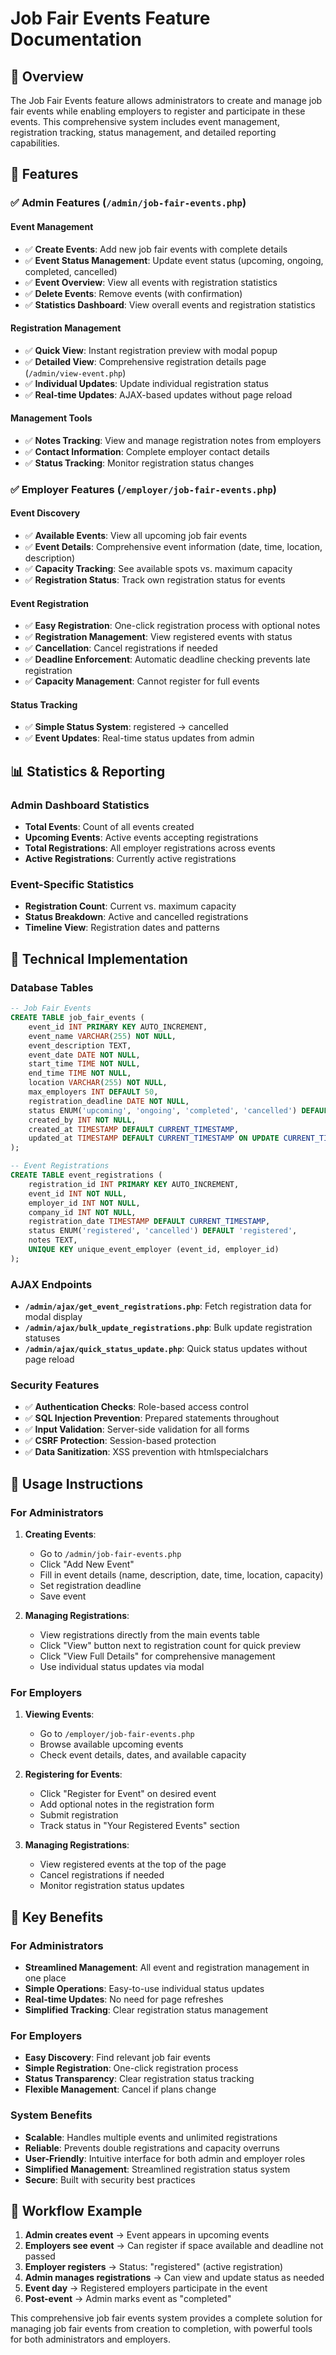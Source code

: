 # Job Fair Events Feature Documentation

## 🎯 Overview
The Job Fair Events feature allows administrators to create and manage job fair events while enabling employers to register and participate in these events. This comprehensive system includes event management, registration tracking, status management, and detailed reporting capabilities.

## 🚀 Features

### ✅ **Admin Features** (`/admin/job-fair-events.php`)

#### **Event Management**
- ✅ **Create Events**: Add new job fair events with complete details
- ✅ **Event Status Management**: Update event status (upcoming, ongoing, completed, cancelled)
- ✅ **Event Overview**: View all events with registration statistics
- ✅ **Delete Events**: Remove events (with confirmation)
- ✅ **Statistics Dashboard**: View overall events and registration statistics

#### **Registration Management**
- ✅ **Quick View**: Instant registration preview with modal popup
- ✅ **Detailed View**: Comprehensive registration details page (`/admin/view-event.php`)
- ✅ **Individual Updates**: Update individual registration status
- ✅ **Real-time Updates**: AJAX-based updates without page reload

#### **Management Tools**
- ✅ **Notes Tracking**: View and manage registration notes from employers
- ✅ **Contact Information**: Complete employer contact details
- ✅ **Status Tracking**: Monitor registration status changes

### ✅ **Employer Features** (`/employer/job-fair-events.php`)

#### **Event Discovery**
- ✅ **Available Events**: View all upcoming job fair events
- ✅ **Event Details**: Comprehensive event information (date, time, location, description)
- ✅ **Capacity Tracking**: See available spots vs. maximum capacity
- ✅ **Registration Status**: Track own registration status for events

#### **Event Registration**
- ✅ **Easy Registration**: One-click registration process with optional notes
- ✅ **Registration Management**: View registered events with status
- ✅ **Cancellation**: Cancel registrations if needed
- ✅ **Deadline Enforcement**: Automatic deadline checking prevents late registration
- ✅ **Capacity Management**: Cannot register for full events

#### **Status Tracking**
- ✅ **Simple Status System**: registered → cancelled
- ✅ **Event Updates**: Real-time status updates from admin

## 📊 **Statistics & Reporting**

### **Admin Dashboard Statistics**
- **Total Events**: Count of all events created
- **Upcoming Events**: Active events accepting registrations
- **Total Registrations**: All employer registrations across events
- **Active Registrations**: Currently active registrations

### **Event-Specific Statistics**
- **Registration Count**: Current vs. maximum capacity
- **Status Breakdown**: Active and cancelled registrations
- **Timeline View**: Registration dates and patterns

## 🔧 **Technical Implementation**

### **Database Tables**
```sql
-- Job Fair Events
CREATE TABLE job_fair_events (
    event_id INT PRIMARY KEY AUTO_INCREMENT,
    event_name VARCHAR(255) NOT NULL,
    event_description TEXT,
    event_date DATE NOT NULL,
    start_time TIME NOT NULL,
    end_time TIME NOT NULL,
    location VARCHAR(255) NOT NULL,
    max_employers INT DEFAULT 50,
    registration_deadline DATE NOT NULL,
    status ENUM('upcoming', 'ongoing', 'completed', 'cancelled') DEFAULT 'upcoming',
    created_by INT NOT NULL,
    created_at TIMESTAMP DEFAULT CURRENT_TIMESTAMP,
    updated_at TIMESTAMP DEFAULT CURRENT_TIMESTAMP ON UPDATE CURRENT_TIMESTAMP
);

-- Event Registrations
CREATE TABLE event_registrations (
    registration_id INT PRIMARY KEY AUTO_INCREMENT,
    event_id INT NOT NULL,
    employer_id INT NOT NULL,
    company_id INT NOT NULL,
    registration_date TIMESTAMP DEFAULT CURRENT_TIMESTAMP,
    status ENUM('registered', 'cancelled') DEFAULT 'registered',
    notes TEXT,
    UNIQUE KEY unique_event_employer (event_id, employer_id)
);
```

### **AJAX Endpoints**
- **`/admin/ajax/get_event_registrations.php`**: Fetch registration data for modal display
- **`/admin/ajax/bulk_update_registrations.php`**: Bulk update registration statuses
- **`/admin/ajax/quick_status_update.php`**: Quick status updates without page reload

### **Security Features**
- ✅ **Authentication Checks**: Role-based access control
- ✅ **SQL Injection Prevention**: Prepared statements throughout
- ✅ **Input Validation**: Server-side validation for all forms
- ✅ **CSRF Protection**: Session-based protection
- ✅ **Data Sanitization**: XSS prevention with htmlspecialchars

## 📝 **Usage Instructions**

### **For Administrators**

1. **Creating Events**:
   - Go to `/admin/job-fair-events.php`
   - Click "Add New Event"
   - Fill in event details (name, description, date, time, location, capacity)
   - Set registration deadline
   - Save event

2. **Managing Registrations**:
   - View registrations directly from the main events table
   - Click "View" button next to registration count for quick preview
   - Click "View Full Details" for comprehensive management
   - Use individual status updates via modal

### **For Employers**

1. **Viewing Events**:
   - Go to `/employer/job-fair-events.php`
   - Browse available upcoming events
   - Check event details, dates, and available capacity

2. **Registering for Events**:
   - Click "Register for Event" on desired event
   - Add optional notes in the registration form
   - Submit registration
   - Track status in "Your Registered Events" section

3. **Managing Registrations**:
   - View registered events at the top of the page
   - Cancel registrations if needed
   - Monitor registration status updates

## 🎯 **Key Benefits**

### **For Administrators**
- **Streamlined Management**: All event and registration management in one place
- **Simple Operations**: Easy-to-use individual status updates
- **Real-time Updates**: No need for page refreshes
- **Simplified Tracking**: Clear registration status management

### **For Employers**
- **Easy Discovery**: Find relevant job fair events
- **Simple Registration**: One-click registration process
- **Status Transparency**: Clear registration status tracking
- **Flexible Management**: Cancel if plans change

### **System Benefits**
- **Scalable**: Handles multiple events and unlimited registrations
- **Reliable**: Prevents double registrations and capacity overruns
- **User-Friendly**: Intuitive interface for both admin and employer roles
- **Simplified Management**: Streamlined registration status system
- **Secure**: Built with security best practices

## 🔄 **Workflow Example**

1. **Admin creates event** → Event appears in upcoming events
2. **Employers see event** → Can register if space available and deadline not passed
3. **Employer registers** → Status: "registered" (active registration)
4. **Admin manages registrations** → Can view and update status as needed
5. **Event day** → Registered employers participate in the event
6. **Post-event** → Admin marks event as "completed"

This comprehensive job fair events system provides a complete solution for managing job fair events from creation to completion, with powerful tools for both administrators and employers. 